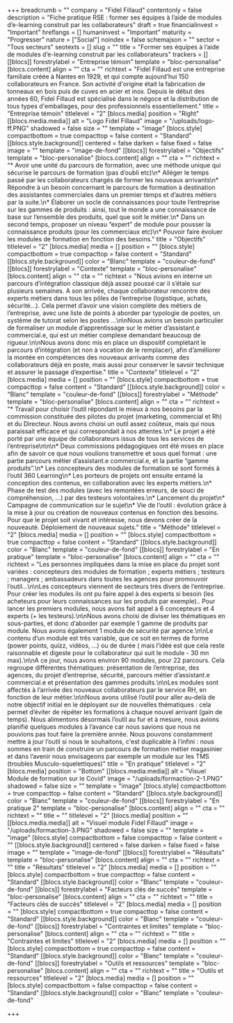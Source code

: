 +++
breadcrumb = ""
company = "Fidel Fillaud"
contentonly = false
description = "Fiche pratique RSE : former ses équipes à l’aide de modules d’e-learning construit par les collaborateurs"
draft = true
financialinvest = "Important"
hreflangs = []
humaninvest = "Important"
maturity = "Progresser"
nature = ["Social"]
noindex = false
schemajson = ""
sector = "Tous secteurs"
seotexts = []
slug = ""
title = "Former ses équipes à l’aide de modules d’e-learning construit par les collaborateurs"
trackers = []
[[blocs]]
forestrylabel = "Entreprise témoin"
template = "bloc-personalise"
[blocs.content]
align = ""
cta = ""
richtext = "Fidel Fillaud est une entreprise familiale créée à Nantes en 1929, et qui compte aujourd’hui 150 collaborateurs en France. Son activité d'origine était la fabrication de tonneaux en bois puis de cuves en acier et inox. Depuis le début des années 60, Fidel Fillaud est spécialisé dans le négoce et la distribution de tous types d'emballages, pour des professionnels essentiellement."
title = "Entreprise témoin"
titlelevel = "2"
[blocs.media]
position = "Right"
[[blocs.media.media]]
alt = "Logo Fidel Fillaud"
image = "/uploads/logo-ff.PNG"
shadowed = false
size = ""
template = "image"
[blocs.style]
compactbottom = true
compacttop = false
content = "Standard"
[[blocs.style.background]]
centered = false
darken = false
fixed = false
image = ""
template = "image-de-fond"
[[blocs]]
forestrylabel = "Objectifs"
template = "bloc-personalise"
[blocs.content]
align = ""
cta = ""
richtext = "* Avoir une unité du parcours de formation, avec une méthode unique qui sécurise le parcours de formation (pas d’oubli etc)\n* Alléger le temps passé par les collaborateurs chargés de former les nouveaux arrivants\n* Répondre à un besoin concernant le parcours de formation à destination des assistantes commerciales dans un premier temps et d’autres métiers par la suite.\n* Élaborer un socle de connaissances pour toute l’entreprise sur les gammes de produits : ainsi, tout le monde a une connaissance de base sur l’ensemble des produits, quel que soit le métier.\n* Dans un second temps, proposer un niveau “expert” de module pour pousser la connaissance produits (pour les commerciaux etc)\n* Pouvoir faire évoluer les modules de formation en fonction des besoins."
title = "Objectifs"
titlelevel = "2"
[blocs.media]
media = []
position = ""
[blocs.style]
compactbottom = true
compacttop = false
content = "Standard"
[[blocs.style.background]]
color = "Blanc"
template = "couleur-de-fond"
[[blocs]]
forestrylabel = "Contexte"
template = "bloc-personalise"
[blocs.content]
align = ""
cta = ""
richtext = "Nous avions en interne un parcours d’intégration classique déjà assez poussé car il s’étale sur plusieurs semaines. A son arrivée, chaque collaborateur rencontre des experts métiers dans tous les pôles de l’entreprise (logistique, achats, sécurité…). Cela permet d’avoir une vision complète des métiers de l’entreprise, avec une liste de points à aborder par typologie de postes, un système de tutorat selon les postes …\n\nNous avions un besoin particulier de formaliser un module d’apprentissage sur le métier d’assistant.e commercial.e, qui est un métier complexe demandant beaucoup de rigueur.\n\nNous avons donc mis en place un dispositif complétant le parcours d’intégration (et non à vocation de le remplacer), afin d’améliorer la montée en compétences des nouveaux arrivants comme des collaborateurs déjà en poste, mais aussi pour conserver le savoir technique et assurer le passage d’expertise."
title = "Contexte"
titlelevel = "2"
[blocs.media]
media = []
position = ""
[blocs.style]
compactbottom = true
compacttop = false
content = "Standard"
[[blocs.style.background]]
color = "Blanc"
template = "couleur-de-fond"
[[blocs]]
forestrylabel = "Méthode"
template = "bloc-personalise"
[blocs.content]
align = ""
cta = ""
richtext = "* Travail pour choisir l’outil répondant le mieux à nos besoins par la commission constituée des pilotes du projet (marketing, commercial et Rh) et du Directeur. Nous avons choisi un outil assez coûteux, mais qui nous paraissait efficace et qui correspondait à nos attentes.\n* Le projet a été porté par une équipe de collaborateurs issus de tous les services de l’entreprise\n\n\n* Deux commissions pédagogiques ont été mises en place afin de savoir ce que nous voulions transmettre et sous quel format : une partie parcours métier d’assistant.e commercial.e, et la partie “gamme produits”.\n* Les concepteurs des modules de formation se sont formés à l’outil 360 Learning\n* Les porteurs de projets ont ensuite entamé la conception des contenus, en collaboration avec les experts métiers.\n* Phase de test des modules (avec les remontées erreurs, de souci de compréhension, …) par des testeurs volontaires.\n* Lancement du projet\n* Campagne de communication sur le sujet\n* Vie de l’outil : évolution grâce à la mise à jour ou création de nouveaux contenus en fonction des besoins. Pour que le projet soit vivant et intéresse, nous devons créer de la nouveauté. Déploiement de nouveaux sujets."
title = "Méthode"
titlelevel = "2"
[blocs.media]
media = []
position = ""
[blocs.style]
compactbottom = true
compacttop = false
content = "Standard"
[[blocs.style.background]]
color = "Blanc"
template = "couleur-de-fond"
[[blocs]]
forestrylabel = "En pratique"
template = "bloc-personalise"
[blocs.content]
align = ""
cta = ""
richtext = "Les personnes impliquées dans la mise en place du projet sont variées : concepteurs des modules de formation ; experts métiers ; testeurs ; managers ; ambassadeurs dans toutes les agences pour promouvoir l’outil…\n\nLes concepteurs viennent de secteurs très divers de l’entreprise. Pour créer les modules ils ont pu faire appel à des experts si besoin (les acheteurs pour leurs connaissances sur les produits par exemple).. Pour lancer les premiers modules, nous avons fait appel à 6 concepteurs et 4 experts (+ les testeurs).\n\nNous avons choisi de diviser les thématiques en sous-parties, et donc d’aborder par exemple 1 gamme de produits par module. Nous avons également 1 module de sécurité par agence.\n\nLe contenu d’un module est très variable, que ce soit en termes de forme (power points, quizz, vidéos, …) ou de durée ( mais l’idée est que cela reste raisonnable et digeste pour le collaborateur qui suit le module - 30 mn max).\n\nA ce jour, nous avons environ 90 modules, pour 22 parcours. Cela regroupe différentes thématiques: présentation de l’entreprise, des agences, du projet d’entreprise, sécurité, parcours métier d’assistant.e commercial.e et présentation des gammes produits.\n\nLes modules sont affectés à l’arrivée des nouveaux collaborateurs par le service RH, en fonction de leur métier.\n\nNous avons utilisé l’outil pour aller au-delà de notre objectif initial en le déployant sur de nouvelles thématiques : cela permet d’éviter de répéter les formations à chaque nouvel arrivant (gain de temps). Nous alimentons désormais l’outil au fur et à mesure, nous avions planifié quelques modules à l’avance car nous savions que nous ne pouvions pas tout faire la première année. Nous pouvons constamment mettre à jour l’outil si nous le souhaitons, c'est duplicable à l’infini : nous sommes en train de construire un parcours de formation métier magasinier et dans l’avenir nous envisageons par exemple un module sur les TMS (troubles Musculo-squelettiques)"
title = "En pratique"
titlelevel = "2"
[blocs.media]
position = "Bottom"
[[blocs.media.media]]
alt = "Visuel Module de formation sur le Covid"
image = "/uploads/formaction-2-1.PNG"
shadowed = false
size = ""
template = "image"
[blocs.style]
compactbottom = true
compacttop = false
content = "Standard"
[[blocs.style.background]]
color = "Blanc"
template = "couleur-de-fond"
[[blocs]]
forestrylabel = "En pratique 2"
template = "bloc-personalise"
[blocs.content]
align = ""
cta = ""
richtext = ""
title = ""
titlelevel = "2"
[blocs.media]
position = ""
[[blocs.media.media]]
alt = "Visuel module Fidel Fillaud"
image = "/uploads/formaction-3.PNG"
shadowed = false
size = ""
template = "image"
[blocs.style]
compactbottom = false
compacttop = false
content = ""
[[blocs.style.background]]
centered = false
darken = false
fixed = false
image = ""
template = "image-de-fond"
[[blocs]]
forestrylabel = "Résultats"
template = "bloc-personalise"
[blocs.content]
align = ""
cta = ""
richtext = ""
title = "Résultats"
titlelevel = "2"
[blocs.media]
media = []
position = ""
[blocs.style]
compactbottom = true
compacttop = false
content = "Standard"
[[blocs.style.background]]
color = "Blanc"
template = "couleur-de-fond"
[[blocs]]
forestrylabel = "Facteurs clés de succès"
template = "bloc-personalise"
[blocs.content]
align = ""
cta = ""
richtext = ""
title = "Facteurs clés de succès"
titlelevel = "2"
[blocs.media]
media = []
position = ""
[blocs.style]
compactbottom = true
compacttop = false
content = "Standard"
[[blocs.style.background]]
color = "Blanc"
template = "couleur-de-fond"
[[blocs]]
forestrylabel = "Contraintes et limites"
template = "bloc-personalise"
[blocs.content]
align = ""
cta = ""
richtext = ""
title = "Contraintes et limites"
titlelevel = "2"
[blocs.media]
media = []
position = ""
[blocs.style]
compactbottom = true
compacttop = false
content = "Standard"
[[blocs.style.background]]
color = "Blanc"
template = "couleur-de-fond"
[[blocs]]
forestrylabel = "Outils et ressources"
template = "bloc-personalise"
[blocs.content]
align = ""
cta = ""
richtext = ""
title = "Outils et ressources"
titlelevel = "2"
[blocs.media]
media = []
position = ""
[blocs.style]
compactbottom = false
compacttop = false
content = "Standard"
[[blocs.style.background]]
color = "Blanc"
template = "couleur-de-fond"

+++
